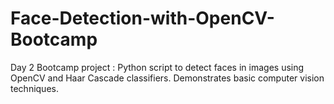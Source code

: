 # Face-Detection-with-OpenCV-Bootcamp
Day 2  Bootcamp project : Python script to detect faces in images using OpenCV and Haar Cascade classifiers. Demonstrates basic computer vision techniques.
